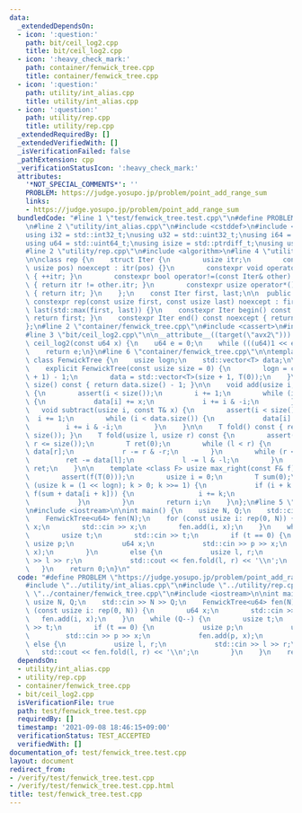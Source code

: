 ```yaml
---
data:
  _extendedDependsOn:
  - icon: ':question:'
    path: bit/ceil_log2.cpp
    title: bit/ceil_log2.cpp
  - icon: ':heavy_check_mark:'
    path: container/fenwick_tree.cpp
    title: container/fenwick_tree.cpp
  - icon: ':question:'
    path: utility/int_alias.cpp
    title: utility/int_alias.cpp
  - icon: ':question:'
    path: utility/rep.cpp
    title: utility/rep.cpp
  _extendedRequiredBy: []
  _extendedVerifiedWith: []
  _isVerificationFailed: false
  _pathExtension: cpp
  _verificationStatusIcon: ':heavy_check_mark:'
  attributes:
    '*NOT_SPECIAL_COMMENTS*': ''
    PROBLEM: https://judge.yosupo.jp/problem/point_add_range_sum
    links:
    - https://judge.yosupo.jp/problem/point_add_range_sum
  bundledCode: "#line 1 \"test/fenwick_tree.test.cpp\"\n#define PROBLEM \"https://judge.yosupo.jp/problem/point_add_range_sum\"\
    \n#line 2 \"utility/int_alias.cpp\"\n#include <cstddef>\n#include <cstdint>\n\n\
    using i32 = std::int32_t;\nusing u32 = std::uint32_t;\nusing i64 = std::int64_t;\n\
    using u64 = std::uint64_t;\nusing isize = std::ptrdiff_t;\nusing usize = std::size_t;\n\
    #line 2 \"utility/rep.cpp\"\n#include <algorithm>\n#line 4 \"utility/rep.cpp\"\
    \n\nclass rep {\n    struct Iter {\n        usize itr;\n        constexpr Iter(const\
    \ usize pos) noexcept : itr(pos) {}\n        constexpr void operator++() noexcept\
    \ { ++itr; }\n        constexpr bool operator!=(const Iter& other) const noexcept\
    \ { return itr != other.itr; }\n        constexpr usize operator*() const noexcept\
    \ { return itr; }\n    };\n    const Iter first, last;\n\n  public:\n    explicit\
    \ constexpr rep(const usize first, const usize last) noexcept : first(first),\
    \ last(std::max(first, last)) {}\n    constexpr Iter begin() const noexcept {\
    \ return first; }\n    constexpr Iter end() const noexcept { return last; }\n\
    };\n#line 2 \"container/fenwick_tree.cpp\"\n#include <cassert>\n#include <vector>\n\
    #line 3 \"bit/ceil_log2.cpp\"\n\n__attribute__((target(\"avx2\"))) constexpr u64\
    \ ceil_log2(const u64 x) {\n    u64 e = 0;\n    while (((u64)1 << e) < x) ++e;\n\
    \    return e;\n}\n#line 6 \"container/fenwick_tree.cpp\"\n\ntemplate <class T>\
    \ class FenwickTree {\n    usize logn;\n    std::vector<T> data;\n\n  public:\n\
    \    explicit FenwickTree(const usize size = 0) {\n        logn = ceil_log2(size\
    \ + 1) - 1;\n        data = std::vector<T>(size + 1, T(0));\n    }\n\n    usize\
    \ size() const { return data.size() - 1; }\n\n    void add(usize i, const T& x)\
    \ {\n        assert(i < size());\n        i += 1;\n        while (i < data.size())\
    \ {\n            data[i] += x;\n            i += i & -i;\n        }\n    }\n \
    \   void subtract(usize i, const T& x) {\n        assert(i < size());\n      \
    \  i += 1;\n        while (i < data.size()) {\n            data[i] -= x;\n   \
    \         i += i & -i;\n        }\n    }\n\n    T fold() const { return fold(0,\
    \ size()); }\n    T fold(usize l, usize r) const {\n        assert(l <= r and\
    \ r <= size());\n        T ret(0);\n        while (l < r) {\n            ret +=\
    \ data[r];\n            r -= r & -r;\n        }\n        while (r < l) {\n   \
    \         ret -= data[l];\n            l -= l & -l;\n        }\n        return\
    \ ret;\n    }\n\n    template <class F> usize max_right(const F& f) const {\n\
    \        assert(f(T(0)));\n        usize i = 0;\n        T sum(0);\n        for\
    \ (usize k = (1 << logn); k > 0; k >>= 1) {\n            if (i + k <= size() &&\
    \ f(sum + data[i + k])) {\n                i += k;\n                sum += data[i];\n\
    \            }\n        }\n        return i;\n    }\n};\n#line 5 \"test/fenwick_tree.test.cpp\"\
    \n#include <iostream>\n\nint main() {\n    usize N, Q;\n    std::cin >> N >> Q;\n\
    \    FenwickTree<u64> fen(N);\n    for (const usize i: rep(0, N)) {\n        u64\
    \ x;\n        std::cin >> x;\n        fen.add(i, x);\n    }\n    while (Q--) {\n\
    \        usize t;\n        std::cin >> t;\n        if (t == 0) {\n           \
    \ usize p;\n            u64 x;\n            std::cin >> p >> x;\n            fen.add(p,\
    \ x);\n        }\n        else {\n            usize l, r;\n            std::cin\
    \ >> l >> r;\n            std::cout << fen.fold(l, r) << '\\n';\n        }\n \
    \   }\n    return 0;\n}\n"
  code: "#define PROBLEM \"https://judge.yosupo.jp/problem/point_add_range_sum\"\n\
    #include \"../utility/int_alias.cpp\"\n#include \"../utility/rep.cpp\"\n#include\
    \ \"../container/fenwick_tree.cpp\"\n#include <iostream>\n\nint main() {\n   \
    \ usize N, Q;\n    std::cin >> N >> Q;\n    FenwickTree<u64> fen(N);\n    for\
    \ (const usize i: rep(0, N)) {\n        u64 x;\n        std::cin >> x;\n     \
    \   fen.add(i, x);\n    }\n    while (Q--) {\n        usize t;\n        std::cin\
    \ >> t;\n        if (t == 0) {\n            usize p;\n            u64 x;\n   \
    \         std::cin >> p >> x;\n            fen.add(p, x);\n        }\n       \
    \ else {\n            usize l, r;\n            std::cin >> l >> r;\n         \
    \   std::cout << fen.fold(l, r) << '\\n';\n        }\n    }\n    return 0;\n}"
  dependsOn:
  - utility/int_alias.cpp
  - utility/rep.cpp
  - container/fenwick_tree.cpp
  - bit/ceil_log2.cpp
  isVerificationFile: true
  path: test/fenwick_tree.test.cpp
  requiredBy: []
  timestamp: '2021-09-08 18:46:15+09:00'
  verificationStatus: TEST_ACCEPTED
  verifiedWith: []
documentation_of: test/fenwick_tree.test.cpp
layout: document
redirect_from:
- /verify/test/fenwick_tree.test.cpp
- /verify/test/fenwick_tree.test.cpp.html
title: test/fenwick_tree.test.cpp
---
```

